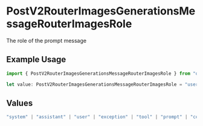 # PostV2RouterImagesGenerationsMessageRouterImagesRole

The role of the prompt message

## Example Usage

```typescript
import { PostV2RouterImagesGenerationsMessageRouterImagesRole } from "orq-poc-typescript/models/operations";

let value: PostV2RouterImagesGenerationsMessageRouterImagesRole = "user";
```

## Values

```typescript
"system" | "assistant" | "user" | "exception" | "tool" | "prompt" | "correction" | "expected_output"
```